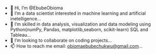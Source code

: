 - 👋 Hi, I’m @EbubeObioma
- 👀 I’m a data scientist interested in machine learning and artificial inetelligence...
- 🌱 I’m skilled in data analysis, visualization and data modeling using Python(numPy, Pandas, matplotlib,seaborn, scikit-learn) SQL and Tableau...
- 💞️ I’m looking to collaborate on coding projects...
- 📫 How to reach me email: obiomaebubechukwu@gmail.com...

<!---
EbubeObioma/EbubeObioma is a ✨ special ✨ repository because its `README.md` (this file) appears on your GitHub profile.
You can click the Preview link to take a look at your changes.
--->

